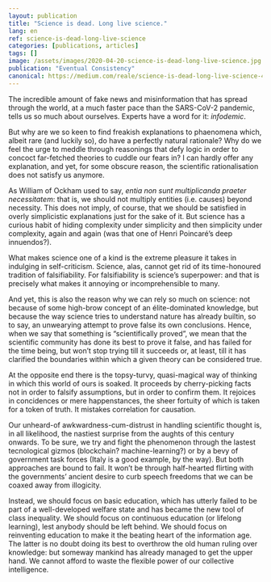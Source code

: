 ```yaml
---
layout: publication
title: "Science is dead. Long live science."
lang: en
ref: science-is-dead-long-live-science
categories: [publications, articles]
tags: []
image: /assets/images/2020-04-20-science-is-dead-long-live-science.jpg
publication: "Eventual Consistency"
canonical: https://medium.com/reale/science-is-dead-long-live-science-4de2342d9798
---
```


The incredible amount of fake news and misinformation that has spread through the world, at a much faster pace than the SARS-CoV-2 pandemic, tells us so much about ourselves. Experts have a word for it: *infodemic*.

But why are we so keen to find freakish explanations to phaenomena which, albeit rare (and luckily so), do have a perfectly natural rationale? Why do we feel the urge to meddle through reasonings that defy logic in order to concoct far-fetched theories to cuddle our fears in? I can hardly offer any explanation, and yet, for some obscure reason, the scientific rationalisation does not satisfy us anymore.

As William of Ockham used to say, *entia non sunt multiplicanda praeter necessitatem*: that is, we should not multiply entities (i.e. causes) beyond necessity. This does not imply, of course, that we should be satisfied in overly simplicistic explanations just for the sake of it. But science has a curious habit of hiding complexity under simplicity and then simplicity under complexity, again and again (was that one of Henri Poincaré’s deep innuendos?).

What makes science one of a kind is the extreme pleasure it takes in indulging in self-criticism. Science, alas, cannot get rid of its time-honoured tradition of falsifiability. For falsifiability is science’s superpower: and that is precisely what makes it annoying or incomprehensible to many.

And yet, this is also the reason why we can rely so much on science: not because of some high-brow concept of an élite-dominated knowledge, but because the way science tries to understand nature has already builtin, so to say, an unwearying attempt to prove false its own conclusions. Hence, when we say that something is “scientifically proved”, we mean that the scientific community has done its best to prove it false, and has failed for the time being, but won’t stop trying till it succeeds or, at least, till it has clarified the boundaries within which a given theory can be considered true.

At the opposite end there is the topsy-turvy, quasi-magical way of thinking in which this world of ours is soaked. It proceeds by cherry-picking facts not in order to falsify assumptions, but in order to confirm them. It rejoices in concidences or mere happenstances, the sheer fortuity of which is taken for a token of truth. It mistakes correlation for causation.

Our unheard-of awkwardness-cum-distrust in handling scientific thought is, in all likelihood, the nastiest surprise from the aughts of this century onwards. To be sure, we try and fight the phenomenon through the lastest tecnological gizmos (blockchain? machine-learning?) or by a bevy of government task forces (Italy is a good example, by the way). But both approaches are bound to fail. It won’t be through half-hearted flirting with the governments’ ancient desire to curb speech freedoms that we can be coaxed away from illogicity.

Instead, we should focus on basic education, which has utterly failed to be part of a well-developed welfare state and has became the new tool of class inequality. We should focus on continuous education (or lifelong learning), lest anybody should be left behind. We should focus on reinventing education to make it the beating heart of the information age. The latter is no doubt doing its best to overthrow the old human ruling over knowledge: but someway mankind has already managed to get the upper hand. We cannot afford to waste the flexible power of our collective intelligence.
